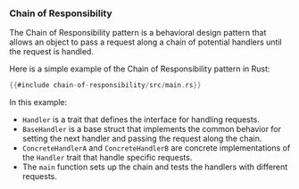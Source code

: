 ### Chain of Responsibility

The Chain of Responsibility pattern is a behavioral design pattern that allows an object to pass a request along a chain of potential handlers until the request is handled.

Here is a simple example of the Chain of Responsibility pattern in Rust:

```rust
{{#include chain-of-responsibility/src/main.rs}}
```

In this example:
- `Handler` is a trait that defines the interface for handling requests.
- `BaseHandler` is a base struct that implements the common behavior for setting the next handler and passing the request along the chain.
- `ConcreteHandlerA` and `ConcreteHandlerB` are concrete implementations of the `Handler` trait that handle specific requests.
- The `main` function sets up the chain and tests the handlers with different requests.